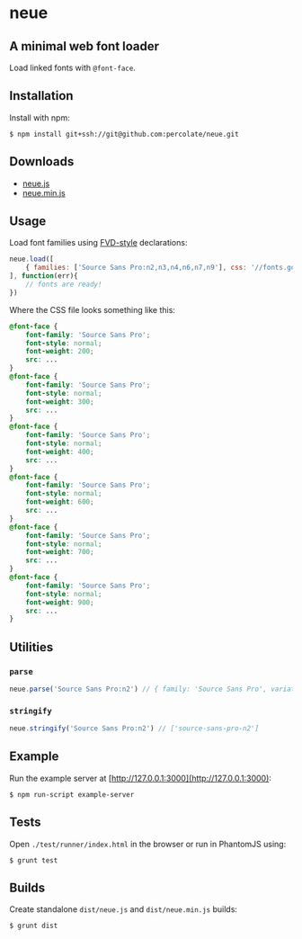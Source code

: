 # neue

## A minimal web font loader

Load linked fonts with `@font-face`.

## Installation

Install with npm:

```
$ npm install git+ssh://git@github.com:percolate/neue.git
```

## Downloads

- [neue.js](dist/neue.js)
- [neue.min.js](dist/neue.min.js)

## Usage

Load font families using [FVD-style](https://github.com/percolate/fvd) declarations:


```js
neue.load([
    { families: ['Source Sans Pro:n2,n3,n4,n6,n7,n9'], css: '//fonts.googleapis.com/css?family=Source+Sans+Pro:200,300,400,600,700,900' }
], function(err){
    // fonts are ready!
})
```

Where the CSS file looks something like this:

```css
@font-face {
    font-family: 'Source Sans Pro';
    font-style: normal;
    font-weight: 200;
    src: ...
}
@font-face {
    font-family: 'Source Sans Pro';
    font-style: normal;
    font-weight: 300;
    src: ...
}
@font-face {
    font-family: 'Source Sans Pro';
    font-style: normal;
    font-weight: 400;
    src: ...
}
@font-face {
    font-family: 'Source Sans Pro';
    font-style: normal;
    font-weight: 600;
    src: ...
}
@font-face {
    font-family: 'Source Sans Pro';
    font-style: normal;
    font-weight: 700;
    src: ...
}
@font-face {
    font-family: 'Source Sans Pro';
    font-style: normal;
    font-weight: 900;
    src: ...
}
```

## Utilities

### `parse`

```js
neue.parse('Source Sans Pro:n2') // { family: 'Source Sans Pro', variations: ['n2'] }
```

### `stringify`

```js
neue.stringify('Source Sans Pro:n2') // ['source-sans-pro-n2']
```

## Example

Run the example server at [http://127.0.0.1:3000](http://127.0.0.1:3000):

```
$ npm run-script example-server
```

## Tests

Open `./test/runner/index.html` in the browser or run in PhantomJS using:

```
$ grunt test
```

## Builds

Create standalone `dist/neue.js` and `dist/neue.min.js` builds:

```
$ grunt dist
```
